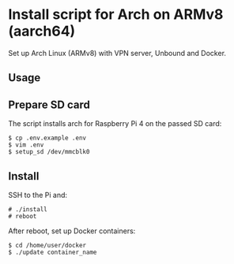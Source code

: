 # Install script for Arch on ARMv8 (aarch64)

Set up Arch Linux (ARMv8) with VPN server, Unbound and Docker. 

## Usage

## Prepare SD card

The script installs arch for Raspberry Pi 4 on the passed SD card:

```console
$ cp .env.example .env
$ vim .env
$ setup_sd /dev/mmcblk0
```

## Install

SSH to the Pi and:
```console
# ./install
# reboot
```

After reboot, set up Docker containers:
```console
$ cd /home/user/docker
$ ./update container_name
```
